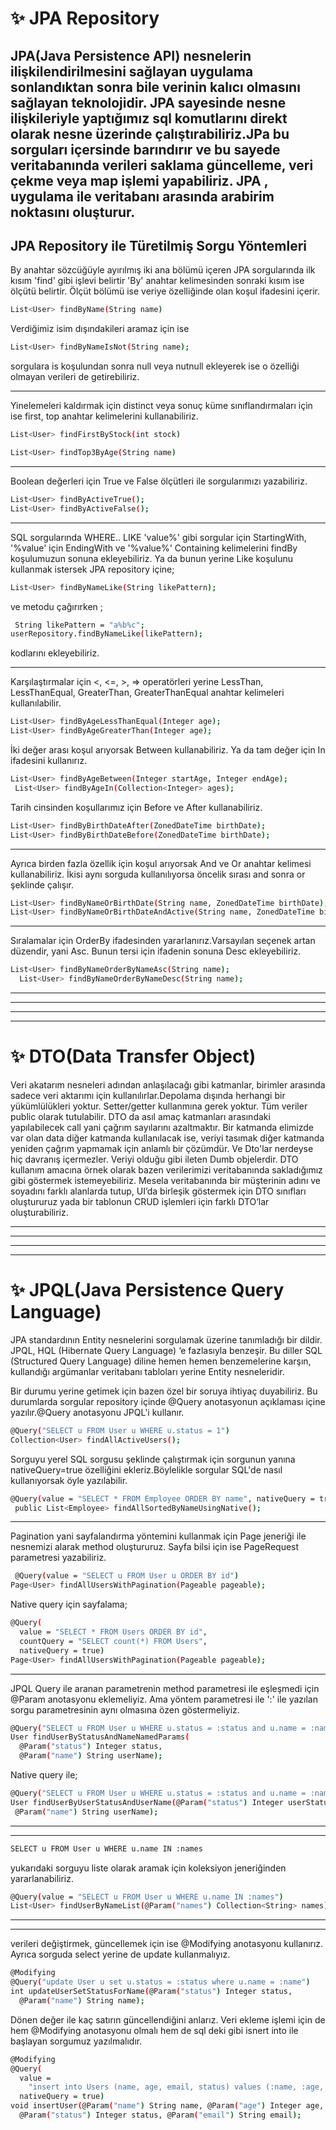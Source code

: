 # ✨ JPA Repository
JPA(Java Persistence API) nesnelerin ilişkilendirilmesini sağlayan uygulama sonlandıktan sonra bile verinin kalıcı olmasını sağlayan teknolojidir. JPA sayesinde nesne ilişkileriyle yaptığımız sql komutlarını direkt olarak nesne üzerinde çalıştırabiliriz.JPa bu sorguları içersinde barındırır ve bu sayede veritabanında verileri saklama güncelleme, veri çekme veya map işlemi yapabiliriz.
JPA , uygulama ile veritabanı arasında arabirim noktasını oluşturur.
-------------------------------------------------------------------------------------------------------
## JPA Repository ile Türetilmiş Sorgu Yöntemleri
  By anahtar sözcüğüyle ayırılmış iki ana bölümü içeren JPA sorgularında ilk kısım 'find' gibi işlevi belirtir 'By' anahtar kelimesinden sonraki kısım ise ölçütü belirtir. Ölçüt bölümü ise veriye özelliğinde olan koşul ifadesini içerir.
```sh
List<User> findByName(String name)
```
Verdiğimiz isim dışındakileri aramaz için ise 
```sh
List<User> findByNameIsNot(String name);
```
sorgulara is koşulundan sonra null veya nutnull ekleyerek ise o özelliği olmayan verileri de getirebiliriz.

----------------------
Yinelemeleri kaldırmak için distinct veya sonuç küme sınıflandırmaları için ise first, top anahtar kelimelerini kullanabiliriz.

```sh
List<User> findFirstByStock(int stock)
```
```sh
List<User> findTop3ByAge(String name)
```
----------
Boolean değerleri için True ve False ölçütleri ile sorgularımızı yazabiliriz.
```sh
List<User> findByActiveTrue();
List<User> findByActiveFalse();
```
-----
SQL sorgularında  WHERE.. LIKE 'value%' gibi sorgular için StartingWith, '%value' için EndingWith ve '%value%' Containing kelimelerini findBy koşulumuzun sonuna ekleyebiliriz.
Ya da bunun yerine Like koşulunu kullanmak istersek JPA repository içine;
```sh
List<User> findByNameLike(String likePattern);
```
 ve metodu çağırırken ;
 ```sh
  String likePattern = "a%b%c";
userRepository.findByNameLike(likePattern);
```
kodlarını ekleyebiliriz.

--------------------------------------------
Karşılaştırmalar için <, <=, >, => operatörleri yerine LessThan, LessThanEqual, GreaterThan, GreaterThanEqual anahtar kelimeleri kullanılabilir.
```sh
List<User> findByAgeLessThanEqual(Integer age);
List<User> findByAgeGreaterThan(Integer age);
```
İki değer arası koşul arıyorsak Between kullanabiliriz. Ya da tam değer için In ifadesini kullanırız.
```sh
List<User> findByAgeBetween(Integer startAge, Integer endAge);
 List<User> findByAgeIn(Collection<Integer> ages);
 ```
 Tarih cinsinden koşullarımız için Before ve After kullanabiliriz.
 ```sh
 List<User> findByBirthDateAfter(ZonedDateTime birthDate);
List<User> findByBirthDateBefore(ZonedDateTime birthDate);
```
-------------------------------------------
Ayrıca birden fazla özellik için koşul arıyorsak And ve Or anahtar kelimesi kullanabiliriz.
İkisi aynı sorguda kullanılıyorsa öncelik sırası and sonra or şeklinde çalışır.
```sh
List<User> findByNameOrBirthDate(String name, ZonedDateTime birthDate);
List<User> findByNameOrBirthDateAndActive(String name, ZonedDateTime birthDate, Boolean active);
```
------------------------------------
Sıralamalar için OrderBy ifadesinden yararlanırız.Varsayılan seçenek artan düzendir, yani Asc. Bunun tersi için ifadenin sonuna Desc ekleyebiliriz. 
```sh
List<User> findByNameOrderByNameAsc(String name);
  List<User> findByNameOrderByNameDesc(String name);
```
------------------------------------------------------------------------------------------
-----------------------------------
------------------------------------------------------------------------------------------
-----------------------------------
# ✨ DTO(Data Transfer Object)
Veri akatarım nesneleri adından anlaşılacağı gibi katmanlar, birimler arasında sadece veri aktarımı için kullanılırlar.Depolama dışında herhangi bir yükümlülükleri yoktur. Setter/getter kullanmına gerek yoktur. Tüm veriler public olarak tutulabilir.
DTO da asıl amaç katmanları arasındaki yapılabilecek call yani çağrım sayılarını azaltmaktır. Bir katmanda elimizde var olan data diğer katmanda kullanılacak ise, veriyi tasımak diğer katmanda yeniden çağrım yapmamak için anlamlı bir çözümdür. Ve Dto'lar nerdeyse hiç davranış içermezler. Veriyi olduğu gibi ileten Dumb objelerdir.
DTO kullanım amacına örnek olarak bazen verilerimizi veritabanında sakladığımız gibi göstermek istemeyebiliriz. Mesela veritabanında bir müşterinin adını ve soyadını farklı alanlarda tutup, UI’da birleşik göstermek için DTO sınıfları oluştururuz yada bir tablonun CRUD işlemleri için farklı DTO’lar oluşturabiliriz.

-------------------------------------
------------------------------------------
------------------------------------------------------------------------------------------
-----------------------------------

# ✨ JPQL(Java Persistence Query Language) 
JPA standardının Entity nesnelerini sorgulamak üzerine tanımladığı bir dildir. JPQL, HQL (Hibernate Query Language) ‘e fazlasıyla benzeşir. Bu diller SQL (Structured Query Language) diline hemen hemen benzemelerine karşın, kullandığı argümanlar veritabanı tabloları yerine Entity nesneleridir.

Bir durumu yerine getimek için bazen özel bir soruya ihtiyaç duyabiliriz. Bu durumlarda sorgular repository içinde @Query anotasyonun açıklaması içine yazılır.@Query anotasyonu JPQL'i kullanır.
```sh
@Query("SELECT u FROM User u WHERE u.status = 1")
Collection<User> findAllActiveUsers();
```
Sorguyu yerel SQL sorgusu şeklinde çalıştırmak için sorgunun yanına nativeQuery=true özelliğini ekleriz.Böylelikle sorgular SQL'de nasıl kullanıyorsak öyle yazılabilir.
```sh
@Query(value = "SELECT * FROM Employee ORDER BY name", nativeQuery = true)
 public List<Employee> findAllSortedByNameUsingNative();
   ```
   -------
 Pagination yani sayfalandırma yöntemini kullanmak için Page jeneriği ile nesnemizi alarak method oluştururuz. Sayfa bilsi için ise PageRequest parametresi yazabiliriz.
```sh 
 @Query(value = "SELECT u FROM User u ORDER BY id")
Page<User> findAllUsersWithPagination(Pageable pageable);
```
Native query için sayfalama;
```sh 
@Query(
  value = "SELECT * FROM Users ORDER BY id", 
  countQuery = "SELECT count(*) FROM Users", 
  nativeQuery = true)
Page<User> findAllUsersWithPagination(Pageable pageable);
```
-----------------------------------------------------------
JPQL Query ile aranan parametrenin method parametresi ile eşleşmedi için @Param anotasyonu eklemeliyiz. Ama yöntem parametresi ile ':' ile yazılan sorgu parametresinin aynı olmasına özen göstermeliyiz.
```sh 
@Query("SELECT u FROM User u WHERE u.status = :status and u.name = :name")
User findUserByStatusAndNameNamedParams(
  @Param("status") Integer status, 
  @Param("name") String userName);
  ```
 Native query ile;
 ```sh
@Query("SELECT u FROM User u WHERE u.status = :status and u.name = :name")
User findUserByUserStatusAndUserName(@Param("status") Integer userStatus, 
  @Param("name") String userName);
```
------------------------------------------------------------------
---------------------------------------------------------------------
```sh
SELECT u FROM User u WHERE u.name IN :names
```
yukarıdaki sorguyu liste olarak aramak için koleksiyon jeneriğinden yararlanabiliriz.
```sh
@Query(value = "SELECT u FROM User u WHERE u.name IN :names")
List<User> findUserByNameList(@Param("names") Collection<String> names);
```
--------------------------------------------------------------
-------------------------------------------------------------
verileri değiştirmek, güncellemek için ise  @Modifying anotasyonu kullanırız. Ayrıca sorguda select yerine de update kullanmalıyız.
```sh
@Modifying
@Query("update User u set u.status = :status where u.name = :name")
int updateUserSetStatusForName(@Param("status") Integer status, 
  @Param("name") String name);
```
Dönen değer ile kaç satırın güncellendiğini anlarız. 
Veri ekleme işlemi için de hem @Modifying anotasyonu olmalı hem de sql deki gibi isnert into ile başlayan sorgumuz yazılmalıdır.
```sh
@Modifying
@Query(
  value = 
    "insert into Users (name, age, email, status) values (:name, :age, :email, :status)",
  nativeQuery = true)
void insertUser(@Param("name") String name, @Param("age") Integer age, 
  @Param("status") Integer status, @Param("email") String email);
  ```
